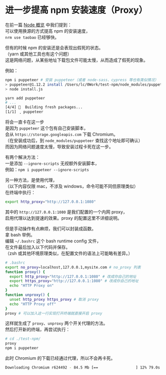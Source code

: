 # 进一步提高 npm 安装速度（Proxy）

在前一篇 [Node 概览](./npm-overview.md) 中我们提到：  
可以使用换源的方式提高 npm 的安装速度，  
`nrm use taobao` 已经够快。

但有的时候 npm 的安装还是会表现出假死的状态。  
（yarn 或其他工具也有这个问题）  
这是网络问题，从某些地址下载包文件可能太慢，从而造成了假死的现象。

例如：

```bash
npm i puppeteer # 安装 puppeteer（或者 node-sass、cypress 等也有类似情况）
> puppeteer@1.12.2 install /Users/lc/0Work/test-npm/node_modules/puppeteer
> node install.js
```

```bash
yarn add puppeteer
# ...
[4/4] 🔨  Building fresh packages...
[1/1] ⢀ puppeteer
```

将会一直卡在这一步  
是因为 `puppeteer` 这个包有自己安装脚本，  
会从 `https://storage.googleapis.com` 下载 Chromium。  
（在安装成功后，到 `node_modules/puppeteer` 查找这个地址即可确认）  
而因为网络问题速度太慢，导致安装过程卡死在这一步。

有两个解决方法：  
一是添加 `--ignore-scripts` 无视额外安装脚本，  
例如：`npm i puppeteer --ignore-scripts`

另一种方法，是使用代理，  
（以下内容仅限 mac，不涉及 windows，命令可能不同但原理类似）  
在终端中执行：

```bash
export http_proxy="http://127.0.0.1:1080"
```

其中的 `http://127.0.0.1:1080` 是我们配置的一个内网 proxy，  
启用代理以达到提速的效果。proxy 的配置这里不详细说明。

但是手动操作有点麻烦，我们可以封装成函数。  
拿 bash 举例。  
编辑 `~/.bashrc` 这个 bash runtime config 文件，  
在文件最后加入以下代码并保存。  
（zsh 或其他环境原理类似，在配置文件的语法上可能略有差异。）

```bash
# .bashrc
export no_proxy=localhost,127.0.0.1,mysite.com # no_proxy 列表
function proxy() {
  export http_proxy="http://127.0.0.1:1080" # 改成你自己的地址
  export https_proxy="http://127.0.0.1:1080" # 改成你自己的地址
  echo "HTTP Proxy on"
}
function unproxy() {
  unset http_proxy https_proxy # 取消 proxy
  echo "HTTP Proxy off"
}
proxy # 可以加入这一行实现打开终端就直接开启 proxy
```

这样就生成了 `proxy`、`unproxy` 两个开关代理的方法。  
然后打开新的终端，再尝试执行：

```bash
# cd ./test-npm/
proxy
npm i puppeteer
```

此时 Chromium 的下载已经通过代理，所以不会再卡死。

```bash
Downloading Chromium r624492 - 84.5 Mb [==                 ] 12% 79.0s
```

